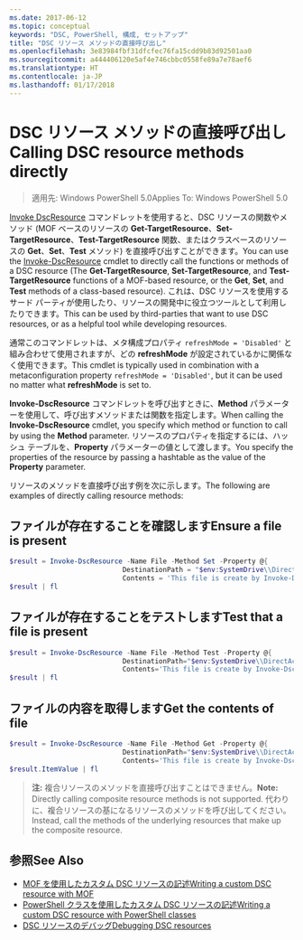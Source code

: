```yaml
---
ms.date: 2017-06-12
ms.topic: conceptual
keywords: "DSC, PowerShell, 構成, セットアップ"
title: "DSC リソース メソッドの直接呼び出し"
ms.openlocfilehash: 3e83984fbf31dfcfec76fa15cdd9b83d92501aa0
ms.sourcegitcommit: a444406120e5af4e746cbbc0558fe89a7e78aef6
ms.translationtype: HT
ms.contentlocale: ja-JP
ms.lasthandoff: 01/17/2018
---
```

# <a name="calling-dsc-resource-methods-directly"></a><span data-ttu-id="593f7-103">DSC リソース メソッドの直接呼び出し</span><span class="sxs-lookup"><span data-stu-id="593f7-103">Calling DSC resource methods directly</span></span>

><span data-ttu-id="593f7-104">適用先: Windows PowerShell 5.0</span><span class="sxs-lookup"><span data-stu-id="593f7-104">Applies To: Windows PowerShell 5.0</span></span>

<span data-ttu-id="593f7-105">[Invoke DscResource](https://technet.microsoft.com/en-us/library/mt517869.aspx) コマンドレットを使用すると、DSC リソースの関数やメソッド (MOF ベースのリソースの **Get-TargetResource**、**Set-TargetResource**、**Test-TargetResource** 関数、またはクラスベースのリソースの **Get**、**Set**、**Test** メソッド) を直接呼び出すことができます。</span><span class="sxs-lookup"><span data-stu-id="593f7-105">You can use the [Invoke-DscResource](https://technet.microsoft.com/en-us/library/mt517869.aspx) cmdlet to directly call the functions or methods of a DSC resource (The **Get-TargetResource**, **Set-TargetResource**, and **Test-TargetResource** functions of a MOF-based resource, or the **Get**, **Set**, and **Test** methods of a class-based resource).</span></span> <span data-ttu-id="593f7-106">これは、DSC リソースを使用するサード パーティが使用したり、リソースの開発中に役立つツールとして利用したりできます。</span><span class="sxs-lookup"><span data-stu-id="593f7-106">This can be used by third-parties that want to use DSC resources, or as a helpful tool while developing resources.</span></span> 

<span data-ttu-id="593f7-107">通常このコマンドレットは、メタ構成プロパティ `refreshMode = 'Disabled'` と組み合わせて使用されますが、どの **refreshMode** が設定されているかに関係なく使用できます。</span><span class="sxs-lookup"><span data-stu-id="593f7-107">This cmdlet is typically used in combination with a metaconfiguration property `refreshMode = 'Disabled'`, but it can be used no matter what **refreshMode** is set to.</span></span>

<span data-ttu-id="593f7-108">**Invoke-DscResource** コマンドレットを呼び出すときに、**Method** パラメーターを使用して、呼び出すメソッドまたは関数を指定します。</span><span class="sxs-lookup"><span data-stu-id="593f7-108">When calling the **Invoke-DscResource** cmdlet, you specify which method or function to call by using the **Method** parameter.</span></span> <span data-ttu-id="593f7-109">リソースのプロパティを指定するには、ハッシュ テーブルを、**Property** パラメーターの値として渡します。</span><span class="sxs-lookup"><span data-stu-id="593f7-109">You specify the properties of the resource by passing a hashtable as the value of the **Property** parameter.</span></span>

<span data-ttu-id="593f7-110">リソースのメソッドを直接呼び出す例を次に示します。</span><span class="sxs-lookup"><span data-stu-id="593f7-110">The following are examples of directly calling resource methods:</span></span>

## <a name="ensure-a-file-is-present"></a><span data-ttu-id="593f7-111">ファイルが存在することを確認します</span><span class="sxs-lookup"><span data-stu-id="593f7-111">Ensure a file is present</span></span>

```powershell
$result = Invoke-DscResource -Name File -Method Set -Property @{
                            DestinationPath = "$env:SystemDrive\\DirectAccess.txt";
                            Contents = 'This file is create by Invoke-DscResource'} -Verbose
$result | fl
```

## <a name="test-that-a-file-is-present"></a><span data-ttu-id="593f7-112">ファイルが存在することをテストします</span><span class="sxs-lookup"><span data-stu-id="593f7-112">Test that a file is present</span></span>

```powershell
$result = Invoke-DscResource -Name File -Method Test -Property @{
                            DestinationPath="$env:SystemDrive\\DirectAccess.txt";
                            Contents='This file is create by Invoke-DscResource'} -Verbose
$result | fl
```

## <a name="get-the-contents-of-file"></a><span data-ttu-id="593f7-113">ファイルの内容を取得します</span><span class="sxs-lookup"><span data-stu-id="593f7-113">Get the contents of file</span></span>

```powershell
$result = Invoke-DscResource -Name File -Method Get -Property @{
                            DestinationPath="$env:SystemDrive\\DirectAccess.txt";
                            Contents='This file is create by Invoke-DscResource'} -Verbose
$result.ItemValue | fl
```

><span data-ttu-id="593f7-114">**注:** 複合リソースのメソッドを直接呼び出すことはできません。</span><span class="sxs-lookup"><span data-stu-id="593f7-114">**Note:** Directly calling composite resource methods is not supported.</span></span> <span data-ttu-id="593f7-115">代わりに、複合リソースの基になるリソースのメソッドを呼び出してください。</span><span class="sxs-lookup"><span data-stu-id="593f7-115">Instead, call the methods of the underlying resources that make up the composite resource.</span></span>

## <a name="see-also"></a><span data-ttu-id="593f7-116">参照</span><span class="sxs-lookup"><span data-stu-id="593f7-116">See Also</span></span>
- [<span data-ttu-id="593f7-117">MOF を使用したカスタム DSC リソースの記述</span><span class="sxs-lookup"><span data-stu-id="593f7-117">Writing a custom DSC resource with MOF</span></span>](authoringResourceMOF.md) 
- [<span data-ttu-id="593f7-118">PowerShell クラスを使用したカスタム DSC リソースの記述</span><span class="sxs-lookup"><span data-stu-id="593f7-118">Writing a custom DSC resource with PowerShell classes</span></span>](authoringResourceClass.md)
- [<span data-ttu-id="593f7-119">DSC リソースのデバッグ</span><span class="sxs-lookup"><span data-stu-id="593f7-119">Debugging DSC resources</span></span>](debugResource.md)

